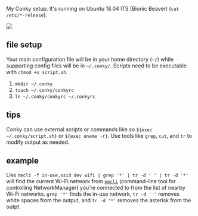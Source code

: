 My Conky setup. It's running on Ubuntu 18.04 lTS (Bionic Beaver) (`cat /etc/*-release`). 

![](https://github.com/joshschmelzle/.conkyrc/blob/master/screenshot.png)

## file setup

Your main configuration file will be in your home directory (`~/`) while supporting config files will be in `~/.conky/`. Scripts need to be executable with `chmod +x script.sh`. 

1. `mkdir ~/.conky`
2. `touch ~/.conky/conkyrc`
3. `ln ~/.conky/conkyrc ~/.conkyrc`

## tips

Conky can use external scripts or commands like so `${exec ~/.conky/script.sh}` or `${exec uname -r}`. 
Use tools like `grep`, `cut`, and `tr` to modify output as needed. 

## example 

Like `nmcli -f in-use,ssid dev wifi | grep '*' | tr -d ' ' | tr -d '*'` will find the current Wi-Fi network from [`nmcli`](https://developer.gnome.org/NetworkManager/stable/nmcli.html) (command-line tool for controlling NetworkManager) you're connected to from the list of nearby Wi-Fi networks. `grep '*'` finds the in-use network, `tr -d ' '` removes white spaces from the output, and `tr -d '*'` removes the asterisk from the outpt.
